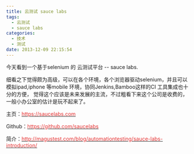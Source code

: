 ```yaml
---
title: 云测试 sauce labs
tags:
  - 云测试
  - sauce labs
categories:
  - 技术
  - 测试
date: 2013-12-09 22:15:54
---
```

今天看到一个基于selenium 的 云测试平台 -- sauce labs.

细看之下觉得颇为高级，可以在各个环境，各个浏览器驱动selenium，并且可以模拟ipad,iphone 等mobile 环境，协同Jenkins,Bamboo这样的CI 工具集成也十分的方便， 觉得这个应该是未来发展的主流，不过粗看下来这个公司是收费的，一般小办公室的估计是玩不起来了。

主页：<span style="color:#E53333;">[<span style="color:#E53333;">https://saucelabs.com</span>](https://saucelabs.com)</span>

Github：[<span style="color:#E53333;">https://github.com/saucelabs</span>](https://github.com/saucelabs)

简介：[<span style="color:#E53333;">http://magustest.com/blog/automationtesting/sauce-labs-introduction/</span>](http://magustest.com/blog/automationtesting/sauce-labs-introduction/)

<!--more-->
